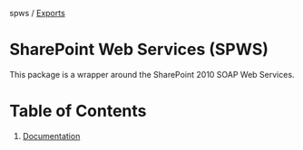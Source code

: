 spws / [Exports](modules.md)

# SharePoint Web Services (SPWS)

This package is a wrapper around the SharePoint 2010 SOAP Web Services.

# Table of Contents

1.  [Documentation](./docs/modules.md)
